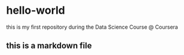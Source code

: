 # hello-world
this is my first repository during the Data Science Course @ Coursera
## this is a markdown file
